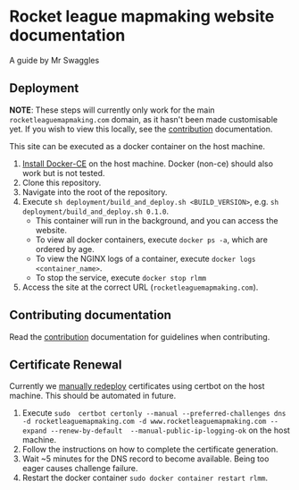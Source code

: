 # Rocket league mapmaking website documentation
A guide by Mr Swaggles

## Deployment
**NOTE**: These steps will currently only work for the main `rocketleaguemapmaking.com` domain, as it hasn't been made 
customisable yet. If you wish to view this locally, see the [contribution](./docs/more/contribute.md) documentation.

This site can be executed as a docker container on the host machine.
1. [Install Docker-CE](https://docs.docker.com/engine/install/) on the host machine. Docker (non-ce) should also work but is not tested.
2. Clone this repository.
3. Navigate into the root of the repository.
4. Execute `sh deployment/build_and_deploy.sh <BUILD_VERSION>`, e.g. `sh deployment/build_and_deploy.sh 0.1.0`.
    - This container will run in the background, and you can access the website.
    - To view all docker containers, execute `docker ps -a`, which are ordered by age.
    - To view the NGINX logs of a container, execute `docker logs <container_name>`.
    - To stop the service, execute `docker stop rlmm`
6. Access the site at the correct URL (`rocketleaguemapmaking.com`).

## Contributing documentation
Read the [contribution](./docs/more/contribute.md) documentation for guidelines when contributing.

## Certificate Renewal
Currently we [manually redeploy](https://certbot.eff.org/docs/using.html#manual) certificates using certbot on the host machine. This should be automated in future.  
1. Execute `sudo  certbot certonly --manual --preferred-challenges dns -d rocketleaguemapmaking.com -d www.rocketleaguemapmaking.com --expand --renew-by-default  --manual-public-ip-logging-ok` on the host machine.
2. Follow the instructions on how to complete the certificate generation.
3. Wait ~5 minutes for the DNS record to become available. Being too eager causes challenge failure.
4. Restart the docker container `sudo docker container restart rlmm`.

